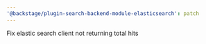 ```yaml
---
'@backstage/plugin-search-backend-module-elasticsearch': patch
---
```


Fix elastic search client not returning total hits
